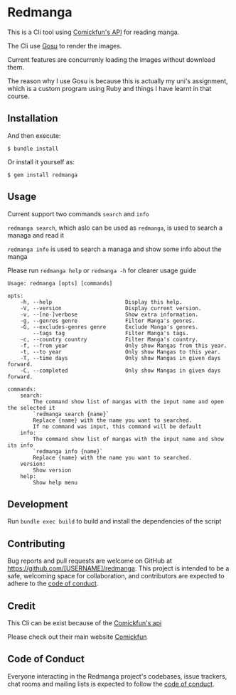 # Redmanga

This is a Cli tool using [Comickfun's API](https://api.comick.fun/docs/static/index.html) for reading manga.

The Cli use [Gosu](https://www.libgosu.org/) to render the images.

Current features are concurrenly loading the images without download them.

The reason why I use Gosu is because this is actually my uni's assignment, which is a custom program using Ruby and things I have learnt in that course.

## Installation

And then execute:

    $ bundle install

Or install it yourself as:

    $ gem install redmanga

## Usage

Current support two commands `search` and `info`

`redmanga search`, which aslo can be used as `redmanga`, is used to search a managa and read it

`redmanga info` is used to search a managa and show some info about the manga
 
Please run `redmanga help` or `redmanga -h` for clearer usage guide

```
Usage: redmanga [opts] [commands]

opts:
    -h, --help                       Display this help.
    -V, --version                    Display current version.
    -v, --[no-]verbose               Show extra information.
    -g, --genres genre               Filter Manga's genres.
    -G, --excludes-genres genre      Exclude Manga's genres.
        --tags tag                   Filter Manga's tags.
    -c, --country country            Filter Manga's country.
    -f, --from year                  Only show Mangas from this year.
    -t, --to year                    Only show Mangas to this year.
    -T, --time days                  Only show Mangas in given days forward.
    -C, --completed                  Only show Mangas in given days forward.

commands:
    search:
        The command show list of mangas with the input name and open the selected it
        `redmanga search {name}`
        Replace {name} with the name you want to searched.
        If no command was input, this command will be default
    info:
        The command show list of mangas with the input name and show its info
        `redmanga info {name}`
        Replace {name} with the name you want to searched.
    version:
        Show version
    help:
        Show help menu
```

## Development

Run `bundle exec build` to build and install the dependencies of the script

## Contributing

Bug reports and pull requests are welcome on GitHub at https://github.com/[USERNAME]/redmanga. This project is intended to be a safe, welcoming space for collaboration, and contributors are expected to adhere to the [code of conduct](https://github.com/[USERNAME]/redmanga/blob/main/CODE_OF_CONDUCT.md).

## Credit

This Cli can be exist because of the [Comickfun's api](https://api.comick.fun/docs/static/index.html)

Please check out their main website [Comickfun](https://comick.fun/)

## Code of Conduct

Everyone interacting in the Redmanga project's codebases, issue trackers, chat rooms and mailing lists is expected to follow the [code of conduct](https://github.com/[USERNAME]/redmanga/blob/main/CODE_OF_CONDUCT.md).
